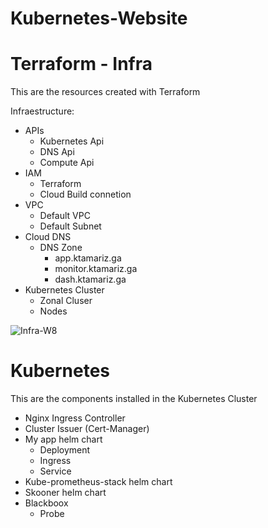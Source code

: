# Kubernetes-Website

# Terraform - Infra
This are the resources created with Terraform

Infraestructure:
- APIs
  - Kubernetes Api
  - DNS Api
  - Compute Api
- IAM
  - Terraform
  - Cloud Build connetion
- VPC
  - Default VPC
  - Default Subnet
- Cloud DNS 
  - DNS Zone
    - app.ktamariz.ga
    - monitor.ktamariz.ga
    - dash.ktamariz.ga
- Kubernetes Cluster
  - Zonal Cluser
  - Nodes
  
 
 ![Infra-W8](https://user-images.githubusercontent.com/92232117/235318596-6c0f2b88-e6ef-4615-837c-dbae8d5f6a06.png)

 
# Kubernetes 
This are the components installed in the Kubernetes Cluster

 - Nginx Ingress Controller
 - Cluster Issuer (Cert-Manager)
 - My app helm chart
    - Deployment
    - Ingress
    - Service
 - Kube-prometheus-stack helm chart
 - Skooner helm chart
 - Blackboox
    - Probe

